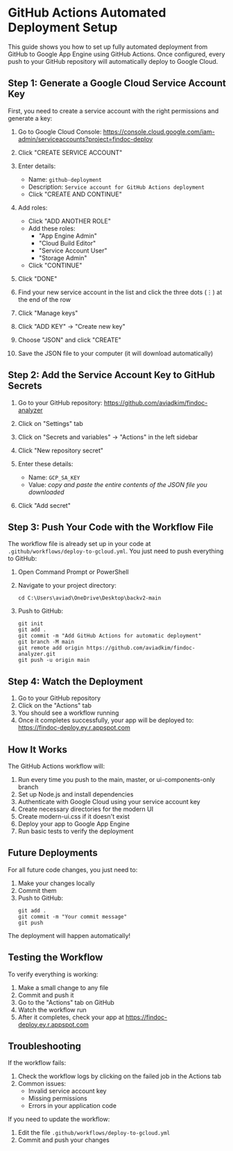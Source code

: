 # GitHub Actions Automated Deployment Setup

This guide shows you how to set up fully automated deployment from GitHub to Google App Engine using GitHub Actions. Once configured, every push to your GitHub repository will automatically deploy to Google Cloud.

## Step 1: Generate a Google Cloud Service Account Key

First, you need to create a service account with the right permissions and generate a key:

1. Go to Google Cloud Console:
   https://console.cloud.google.com/iam-admin/serviceaccounts?project=findoc-deploy

2. Click "CREATE SERVICE ACCOUNT"

3. Enter details:
   - Name: `github-deployment`
   - Description: `Service account for GitHub Actions deployment`
   - Click "CREATE AND CONTINUE"

4. Add roles:
   - Click "ADD ANOTHER ROLE"
   - Add these roles:
     - "App Engine Admin"
     - "Cloud Build Editor"
     - "Service Account User"
     - "Storage Admin"
   - Click "CONTINUE"

5. Click "DONE"

6. Find your new service account in the list and click the three dots (⋮) at the end of the row

7. Click "Manage keys"

8. Click "ADD KEY" → "Create new key"

9. Choose "JSON" and click "CREATE"

10. Save the JSON file to your computer (it will download automatically)

## Step 2: Add the Service Account Key to GitHub Secrets

1. Go to your GitHub repository:
   https://github.com/aviadkim/findoc-analyzer

2. Click on "Settings" tab

3. Click on "Secrets and variables" → "Actions" in the left sidebar

4. Click "New repository secret"

5. Enter these details:
   - Name: `GCP_SA_KEY`
   - Value: *copy and paste the entire contents of the JSON file you downloaded*

6. Click "Add secret"

## Step 3: Push Your Code with the Workflow File

The workflow file is already set up in your code at `.github/workflows/deploy-to-gcloud.yml`. You just need to push everything to GitHub:

1. Open Command Prompt or PowerShell
2. Navigate to your project directory:
   ```
   cd C:\Users\aviad\OneDrive\Desktop\backv2-main
   ```

3. Push to GitHub:
   ```
   git init
   git add .
   git commit -m "Add GitHub Actions for automatic deployment"
   git branch -M main
   git remote add origin https://github.com/aviadkim/findoc-analyzer.git
   git push -u origin main
   ```

## Step 4: Watch the Deployment

1. Go to your GitHub repository
2. Click on the "Actions" tab
3. You should see a workflow running
4. Once it completes successfully, your app will be deployed to:
   https://findoc-deploy.ey.r.appspot.com

## How It Works

The GitHub Actions workflow will:

1. Run every time you push to the main, master, or ui-components-only branch
2. Set up Node.js and install dependencies
3. Authenticate with Google Cloud using your service account key
4. Create necessary directories for the modern UI
5. Create modern-ui.css if it doesn't exist
6. Deploy your app to Google App Engine
7. Run basic tests to verify the deployment

## Future Deployments

For all future code changes, you just need to:

1. Make your changes locally
2. Commit them
3. Push to GitHub:
   ```
   git add .
   git commit -m "Your commit message"
   git push
   ```

The deployment will happen automatically!

## Testing the Workflow

To verify everything is working:

1. Make a small change to any file
2. Commit and push it
3. Go to the "Actions" tab on GitHub
4. Watch the workflow run
5. After it completes, check your app at https://findoc-deploy.ey.r.appspot.com

## Troubleshooting

If the workflow fails:

1. Check the workflow logs by clicking on the failed job in the Actions tab
2. Common issues:
   - Invalid service account key
   - Missing permissions
   - Errors in your application code

If you need to update the workflow:

1. Edit the file `.github/workflows/deploy-to-gcloud.yml`
2. Commit and push your changes